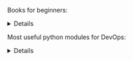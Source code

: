 Books for beginners:
<details>
  
1. A bity of Python

Visit https://github.com/swaroopch/byte-of-python/releases/latest to download a PDF file (best for desktop reading) or an EPUB file (best for devices such as mobile, tablet, ebook readers).

Visit https://github.com/swaroopch/byte-of-python for the raw content (for suggesting corrections, changes, translating, etc.)

Read the book in your native language
If you are interested in reading or contributing translations of this book to other human languages, please see Translations.
</details>

Most useful python modules for DevOps:
<details>

1. Requests

This module allows you to send HTTP requests. Using this module, we can post or retrieve the data from a Rest API. There are many methods included in this module, like:

GET
POST
PUT
DELETE
All these methods perform particular actions like adding a comment (PUT), retrieving data (GET), or deleting a user field (DELETE).

Example:  r = requests.get(“url”,auth=('username', 'passwd'))

In the above example, we used the request module to get the information from the URL provided. You can get information like status code, JSON data using status code() and json() methods, respectively.

2. Paramiko

The Paramiko module allows users to log in to a virtual machine’s server using automation scripts. It enables the users to perform ad-hoc commands by using SSH client. All commands get executed in the connected remote machines.

Example - ssh = paramiko.SSHClient()
          ssh.set_missing_host_key_policy(paramiko.AutoAddPolicy())
          ssh.connect(ip, username=user, password=passwd)
          stdin, stdout, stderr = ssh.exec_command("command")
          out = stdout.readlines()

In this example, we connected to a server using its I.P., username, and password. ‘stdin’ stores the input passed, ‘stdout’ stores the output obtained, and ‘stderr’ stores the error occurred.

3. Pandas

Pandas module is for data manipulation. It is the most useful module for data science engineers. But in DevOps, Pandas helps to store the massive dump of data into CSV or Excel files within seconds.

Example - pandas.read_json("file.json").to_excel("output.xlsx")

In the above example, we used the read_json() method to read a JSON file and migrated its data into an Excel file.

4. Selenium

One of the most popular modules used in Python to perform testing and connect to different browsers. By using Selenium, we can hit a URL and perform actions like clicking on a button. We can even use other sub-modules like ‘Pyautogui’ with Selenium for different purposes, like filling some text fields.

Example - from selenium import webdriver
          driver = webdriver.Chrome()
          driver.get("https://www.gspann.com")

In the above example, we have used Chrome WebDriver to access the Chrome browser. If you want to use this module for other browsers, you need to use different WebDrivers accordingly.

5. BeautifulSoup

It is the most useful module in Python for pulling data from HTML and XML files. To parse data from the content in HTML and XML format, we need to create a BeautifulSoup object for it. We can then use the BeautifulSoup methods on the soup object that we created for the URL. We can even apply many filters using the tags on the obtained data content, like soup.find_all(“< tag>”).

Example - URL = “https://www.gspann.com”
          content = urllib2.urlopen(url).read()
          soup = BeautifulSoup(content)

In this example, we are extracting all the content of the page into a soup variable. Using the soup variable, we can obtain the information of a specific tag by methods like find_all.

6. OS

This is the basic module used in python. It performs ad-hoc commands on the base OS, which we are executing. All commands run on the current machine.

Example -  os.system(“dir”)

In the above example, ‘dir’ gives an output of the list of directories. They are many other similar methods like os.remove(), os.rename(), os.close(), etc.

7. JSON

JSON is the syntax for storing data in the form of dictionaries and lists. Python has a built-in module named JSON. Using this module, we can parse the JSON data and even convert the other type of data into JSON format.

Example - 
			x = {
			      [“data”,”stored”]
			    }
			json.dump(x)

In this example, we can observe that x is a dictionary that is holding a list containing elements. We are using the dump function to parse the data.

8. XLWT

This module helps to create an Excel file and store data after customizing it according to the cells. It is a good module to work with Excel files, but it takes more time when compared to the Pandas. This module allows the user to define the logic according to the requirement, like filling data only in a particular cell.

Example - 
			x=Workbook()
			sheet=x.add_sheet()
			sheet.write()

In the above example, we initialized an Excel workbook in a variable and started performing actions like adding a sheet and writing data into that sheet using that variable.

Python helps us in automating repetitive things and it offers a lot of flexibility. It has a small learning curve compared to other programming languages. However, it all depends on how much time and effort a DevOps engineer spends on aptly utilizing its different modules, methods, and frameworks to enable automation. It will be apt to say that Python is core to DevOps automation and mastering this language is necessary to enable DevOps.
</details>
